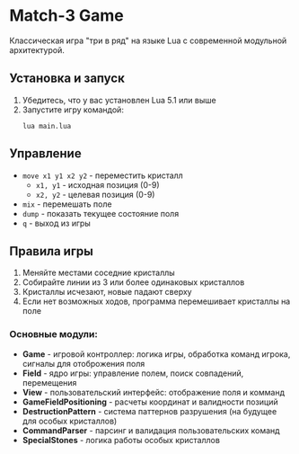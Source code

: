 # Match-3 Game

Классическая игра "три в ряд" на языке Lua с современной модульной архитектурой.

## Установка и запуск

1. Убедитесь, что у вас установлен Lua 5.1 или выше
2. Запустите игру командой:
   ```
   lua main.lua
   ```

## Управление

- `move x1 y1 x2 y2` - переместить кристалл
  - `x1, y1` - исходная позиция (0-9)
  - `x2, y2` - целевая позиция (0-9)
- `mix` - перемешать поле
- `dump` - показать текущее состояние поля
- `q` - выход из игры

## Правила игры

1. Меняйте местами соседние кристаллы
2. Собирайте линии из 3 или более одинаковых кристаллов
3. Кристаллы исчезают, новые падают сверху
4. Если нет возможных ходов, программа перемешивает кристаллы на поле

### Основные модули:

- **Game** - игровой контроллер: логика игры, обработка команд игрока, сигналы для отоброжения поля
- **Field** - ядро игры: управление полем, поиск совпадений, перемещения
- **View** - пользовательский интерфейс: отображение поля и комманд
- **GameFieldPositioning** - расчеты координат и валидности позиций
- **DestructionPattern** - система паттернов разрушения (на будущее для особых кристаллов)
- **CommandParser** - парсинг и валидация пользовательских команд
- **SpecialStones** - логика работы особых кристаллов
